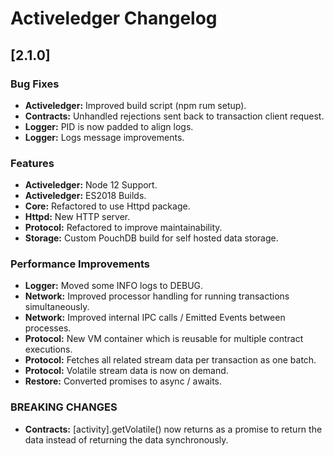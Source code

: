 # Activeledger Changelog

## [2.1.0]

### Bug Fixes
* **Activeledger:** Improved build script (npm rum setup).
* **Contracts:** Unhandled rejections sent back to transaction client request.
* **Logger:** PID is now padded to align logs.
* **Logger:** Logs message improvements.

### Features
* **Activeledger:** Node 12 Support.
* **Activeledger:** ES2018 Builds.
* **Core:** Refactored to use Httpd package.
* **Httpd:** New HTTP server.
* **Protocol:** Refactored to improve maintainability.
* **Storage:** Custom PouchDB build for self hosted data storage.

### Performance Improvements
* **Logger:** Moved some INFO logs to DEBUG.
* **Network:** Improved processor handling for running transactions simultaneously.
* **Network:** Improved internal IPC calls / Emitted Events between processes.
* **Protocol:** New VM container which is reusable for multiple contract executions.
* **Protocol:** Fetches all related stream data per transaction as one batch.
* **Protocol:** Volatile stream data is now on demand.
* **Restore:** Converted promises to async / awaits.


### BREAKING CHANGES
* **Contracts:** [activity].getVolatile() now returns as a promise to return the data instead of returning the data synchronously.